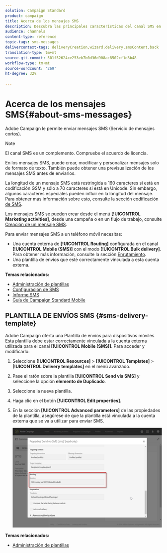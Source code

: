 ```yaml
---
solution: Campaign Standard
product: campaign
title: Acerca de los mensajes SMS
description: Descubra las principales características del canal SMS en Adobe Campaign.
audience: channels
content-type: reference
topic-tags: sms-messages
delivercontext-tags: deliveryCreation,wizard;delivery,smsContent,back
translation-type: tm+mt
source-git-commit: 501f52624ce253eb7b0d36d908ac8502cf1d3b48
workflow-type: tm+mt
source-wordcount: '269'
ht-degree: 32%

---
```



# Acerca de los mensajes SMS{#about-sms-messages}

Adobe Campaign le permite enviar mensajes SMS (Servicio de mensajes cortos).

>[!NOTE]
>
>El canal SMS es un complemento. Compruebe el acuerdo de licencia.

En los mensajes SMS, puede crear, modificar y personalizar mensajes solo de formato de texto. También puede obtener una previsualización de los mensajes SMS antes de enviarlos.

La longitud de un mensaje SMS está restringida a 160 caracteres si está en codificación GSM y sólo a 70 caracteres si está en Unicode. Sin embargo, algunos caracteres especiales pueden influir en la longitud del mensaje. Para obtener más información sobre esto, consulte la sección [codificación de SMS](../../administration/using/configuring-sms-channel.md#sms-encoding--length-and-transliteration).

Los mensajes SMS se pueden crear desde el menú **[!UICONTROL Marketing activities]**, desde una campaña o en un flujo de trabajo, consulte [Creación de un mensaje SMS](../../channels/using/creating-an-sms-message.md).

Para enviar mensajes SMS a un teléfono móvil necesitas:

* Una cuenta externa de **[!UICONTROL Routing]** configurada en el canal **[!UICONTROL Mobile (SMS)]** con el modo **[!UICONTROL Bulk delivery]**. Para obtener más información, consulte la sección [Enrutamiento](../../administration/using/configuring-sms-channel.md#defining-an-sms-routing).
* Una plantilla de envíos que esté correctamente vinculada a esta cuenta externa.

**Temas relacionados:**

* [Administración de plantillas](../../start/using/marketing-activity-templates.md)
* [Configuración de SMS](../../administration/using/configuring-sms-channel.md#defining-an-sms-routing)
* [Informe SMS](../../reporting/using/sms-report.md)
* [Guía de Campaign Standard Mobile](https://helpx.adobe.com/es/campaign/kb/acs-mobile.html)

## PLANTILLA DE ENVÍOS SMS {#sms-delivery-template}

Adobe Campaign oferta una Plantilla de envíos para dispositivos móviles. Esta plantilla debe estar correctamente vinculada a la cuenta externa utilizada para el canal **[!UICONTROL Mobile (SMS)]**. Para acceder y modificarlo:

1. Seleccione **[!UICONTROL Resources]** > **[!UICONTROL Templates]** > **[!UICONTROL Delivery templates]** en el menú avanzado.
1. Pase el ratón sobre la plantilla **[!UICONTROL Send via SMS]** y seleccione la opción **elemento de Duplicado**.
1. Seleccione la nueva plantilla.
1. Haga clic en el botón **[!UICONTROL Edit properties]**.
1. En la sección **[!UICONTROL Advanced parameters]** de las propiedades de la plantilla, asegúrese de que la plantilla está vinculada a la cuenta externa que se va a utilizar para enviar SMS.

   ![](assets/sms_template.png)

**Temas relacionados:**

* [Administración de plantillas](../../start/using/marketing-activity-templates.md)
